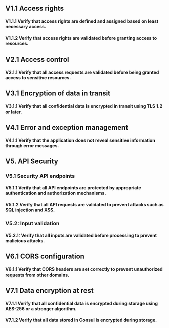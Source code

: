 ## V1.1 Access rights
#### V1.1.1 Verify that access rights are defined and assigned based on least necessary access.
#### V1.1.2 Verify that access rights are validated before granting access to resources.
## V2.1 Access control
#### V2.1.1 Verify that all access requests are validated before being granted access to sensitive resources.
## V3.1 Encryption of data in transit
#### V3.1.1 Verify that all confidential data is encrypted in transit using TLS 1.2 or later.
## V4.1 Error and exception management
#### V4.1.1 Verify that the application does not reveal sensitive information through error messages.
## V5. API Security
### V5.1 Security API endpoints
#### V5.1.1 Verify that all API endpoints are protected by appropriate authentication and authorization mechanisms.
#### V5.1.2 Verify that all API requests are validated to prevent attacks such as SQL injection and XSS.
### V5.2: Input validation
#### V5.2.1: Verify that all inputs are validated before processing to prevent malicious attacks.
## V6.1 CORS configuration
#### V6.1.1 Verify that CORS headers are set correctly to prevent unauthorized requests from other domains.
## V7.1 Data encryption at rest
#### V7.1.1 Verify that all confidential data is encrypted during storage using AES-256 or a stronger algorithm.
#### V7.1.2 Verify that all data stored in Consul is encrypted during storage.
